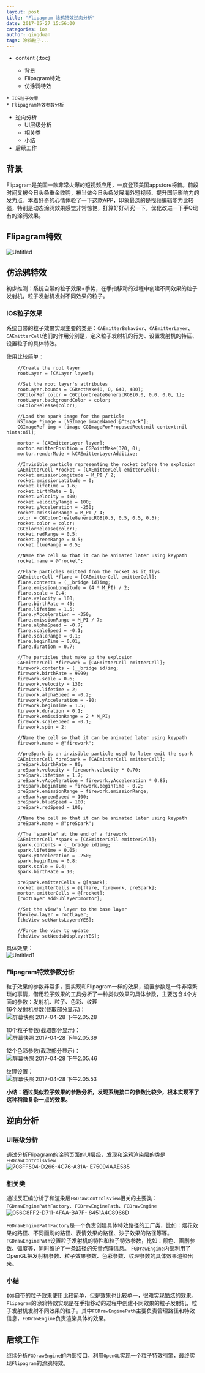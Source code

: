 ```yaml
---
layout: post
title: "Flipagram 涂鸦特效逆向分析"
date: 2017-05-27 15:56:00
categories: ios
author: qingduan
tags: 涂鸦粒子...
---
```


* content
{:toc}



  * 背景
  * Flipagram特效
  * 仿涂鸦特效
<!--more-->
    * IOS粒子效果
    * Flipagram特效参数分析
  * 逆向分析
    * UI层级分析
    * 相关类
    * 小结
  * 后续工作

## 背景

Flipagram是美国一款非常火爆的短视频应用，一度登顶美国appstore榜首。前段时间又被今日头条重金收购，被当做今日头条发展海外短视频、提升国际影响力的发力点。本着好奇的心情体验了一下这款APP，印象最深的是视频编辑能力比较强，特别是动态涂鸦效果感觉非常惊艳，打算好好研究一下，优化改进一下手Q现有的涂鸦效果。

## Flipagram特效

![Untitled](/image/flipagram_tu_ya_te_xiao_ni_xiang_fen_xi/a658c5552ff00982a62844332c5ebb83852d4e45677ad42d5f984767987e6e2f)

## 仿涂鸦特效

初步推测：系统自带的粒子效果+手势，在手指移动的过程中创建不同效果的粒子发射机，粒子发射机发射不同效果的粒子。

### IOS粒子效果

系统自带的粒子效果实现主要的类是：`CAEmitterBehavior`、`CAEmitterLayer`、`CAEmitterCell`他们的作用分别是，定义粒子发射机的行为、设置发射机的特征、设置粒子的具体特效。

使用比较简单：

    
    
        //Create the root layer
        rootLayer = [CALayer layer];
    
        //Set the root layer's attributes
        rootLayer.bounds = CGRectMake(0, 0, 640, 480);
        CGColorRef color = CGColorCreateGenericRGB(0.0, 0.0, 0.0, 1);
        rootLayer.backgroundColor = color;
        CGColorRelease(color);
    
        //Load the spark image for the particle
        NSImage *image = [NSImage imageNamed:@"tspark"];
        CGImageRef img = [image CGImageForProposedRect:nil context:nil hints:nil];
    
        mortor = [CAEmitterLayer layer];
        mortor.emitterPosition = CGPointMake(320, 0);
        mortor.renderMode = kCAEmitterLayerAdditive;
    
        //Invisible particle representing the rocket before the explosion
        CAEmitterCell *rocket = [CAEmitterCell emitterCell];
        rocket.emissionLongitude = M_PI / 2;
        rocket.emissionLatitude = 0;
        rocket.lifetime = 1.6;
        rocket.birthRate = 1;
        rocket.velocity = 400;
        rocket.velocityRange = 100;
        rocket.yAcceleration = -250;
        rocket.emissionRange = M_PI / 4;
        color = CGColorCreateGenericRGB(0.5, 0.5, 0.5, 0.5);
        rocket.color = color;
        CGColorRelease(color);
        rocket.redRange = 0.5;
        rocket.greenRange = 0.5;
        rocket.blueRange = 0.5;
    
        //Name the cell so that it can be animated later using keypath
        rocket.name = @"rocket";
    
        //Flare particles emitted from the rocket as it flys
        CAEmitterCell *flare = [CAEmitterCell emitterCell];
        flare.contents = (__bridge id)img;
        flare.emissionLongitude = (4 * M_PI) / 2;
        flare.scale = 0.4;
        flare.velocity = 100;
        flare.birthRate = 45;
        flare.lifetime = 1.5;
        flare.yAcceleration = -350;
        flare.emissionRange = M_PI / 7;
        flare.alphaSpeed = -0.7;
        flare.scaleSpeed = -0.1;
        flare.scaleRange = 0.1;
        flare.beginTime = 0.01;
        flare.duration = 0.7;
    
        //The particles that make up the explosion
        CAEmitterCell *firework = [CAEmitterCell emitterCell];
        firework.contents = (__bridge id)img;
        firework.birthRate = 9999;
        firework.scale = 0.6;
        firework.velocity = 130;
        firework.lifetime = 2;
        firework.alphaSpeed = -0.2;
        firework.yAcceleration = -80;
        firework.beginTime = 1.5;
        firework.duration = 0.1;
        firework.emissionRange = 2 * M_PI;
        firework.scaleSpeed = -0.1;
        firework.spin = 2;
    
        //Name the cell so that it can be animated later using keypath
        firework.name = @"firework";
    
        //preSpark is an invisible particle used to later emit the spark
        CAEmitterCell *preSpark = [CAEmitterCell emitterCell];
        preSpark.birthRate = 80;
        preSpark.velocity = firework.velocity * 0.70;
        preSpark.lifetime = 1.7;
        preSpark.yAcceleration = firework.yAcceleration * 0.85;
        preSpark.beginTime = firework.beginTime - 0.2;
        preSpark.emissionRange = firework.emissionRange;
        preSpark.greenSpeed = 100;
        preSpark.blueSpeed = 100;
        preSpark.redSpeed = 100;
    
        //Name the cell so that it can be animated later using keypath
        preSpark.name = @"preSpark";
    
        //The 'sparkle' at the end of a firework
        CAEmitterCell *spark = [CAEmitterCell emitterCell];
        spark.contents = (__bridge id)img;
        spark.lifetime = 0.05;
        spark.yAcceleration = -250;
        spark.beginTime = 0.8;
        spark.scale = 0.4;
        spark.birthRate = 10;
    
        preSpark.emitterCells = @[spark];
        rocket.emitterCells = @[flare, firework, preSpark];
        mortor.emitterCells = @[rocket];
        [rootLayer addSublayer:mortor];
    
        //Set the view's layer to the base layer
        theView.layer = rootLayer;
        [theView setWantsLayer:YES];
    
        //Force the view to update
        [theView setNeedsDisplay:YES];
    

具体效果：  
![Untitled1](/image/flipagram_tu_ya_te_xiao_ni_xiang_fen_xi/92e77db926e37e4048d8d52e9e340ea5f0a840b874a371e2b016a5f53ef85ba9)

### Flipagram特效参数分析

粒子效果的参数非常多，要实现和Flipagram一样的效果，设置参数是一件非常繁琐的事情，借用粒子效果的工具分析了一种类似效果的具体参数，主要包含4个方面的参数：发射机、粒子、色彩、纹理  
16个发射机参数(截取部分显示)：  
![屏幕快照 2017-04-28
下午2.05.28](/image/flipagram_tu_ya_te_xiao_ni_xiang_fen_xi/2fe6c2862e10ae1f4c1a9eebfbbe85db8fb321bd2dfbf6c7534c0a22e2f58f9d)

10个粒子参数(截取部分显示)：  
![屏幕快照 2017-04-28
下午2.05.39](/image/flipagram_tu_ya_te_xiao_ni_xiang_fen_xi/472680555b4c18e282bdb26fe5458ee6b8836c878ebcb5314ba5bd47b8b2be01)

12个色彩参数(截取部分显示)：  
![屏幕快照 2017-04-28
下午2.05.46](/image/flipagram_tu_ya_te_xiao_ni_xiang_fen_xi/b8008c75a6fc39919a88daac1a678a9b06281c5000babb29abaa26429f2754a9)

纹理设置：  
![屏幕快照 2017-04-28
下午2.05.53](/image/flipagram_tu_ya_te_xiao_ni_xiang_fen_xi/d65415b4f3fa5a956b979931f29259456344a9383c027e54dbf816daa55e6e40)

**小结：通过类似粒子效果的参数分析，发现系统接口的参数比较少，根本实现不了这种稍微复杂一点的效果。**

## 逆向分析

### UI层级分析

通过分析Flipagram的涂鸦页面的UI层级，发现和涂鸦渲染层的类是`FGDrawControlsView`  
![708FF504-D266-4C76-A31A-
E75094AAE585](/image/flipagram_tu_ya_te_xiao_ni_xiang_fen_xi/39a67b431717fbf92b7b7f943c689f422eb6f782eeedb2c5ad7b23f955c3b6bc)

### 相关类

通过反汇编分析了和渲染层`FGDrawControlsView`相关的主要类：`FGDrawEnginePathFactory`、`FGDrawEnginePath`、`FGDrawEngine`  
![056C8FF2-D711-4FAA-BA7F-
8451A4C8966D](/image/flipagram_tu_ya_te_xiao_ni_xiang_fen_xi/c59271ab58e5f8f9934b2b7a817602d27e87ee1c8ddd2a65eab9a973c6251f1d)

`FGDrawEnginePathFactory`是一个负责创建具体特效路径的工厂类，比如：烟花效果的路径、不同画刷的路径、表情效果的路径、沙子效果的路径等等。
`FGDrawEnginePath`设置粒子发射机的特性和粒子特效参数，比如：颜色、画刷参数、弧度等，同时维护了一条路径的矢量点阵信息。
`FGDrawEngine`内部利用了OpenGL把发射机参数、粒子效果参数、色彩参数、纹理参数的具体效果渲染出来。

### 小结

`IOS`自带的粒子效果使用比较简单，但是效果也比较单一，很难实现酷炫的效果。`Flipagram`的涂鸦特效实现是在手指移动的过程中创建不同效果的粒子发射机，粒子发射机发射不同效果的粒子。其中`FGDrawEnginePath`主要负责管理路径和特效信息，`FGDrawEngine`负责渲染具体的效果。

## 后续工作

继续分析`FGDrawEngine`的内部接口，利用`OpenGL`实现一个粒子特效引擎，最终实现`Flipagram`的涂鸦特效。

